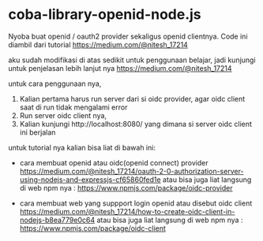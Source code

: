# coba-library-openid-node.js

Nyoba buat openid / oauth2 provider sekaligus openid clientnya. Code ini diambil dari tutorial https://medium.com/@nitesh_17214

aku sudah modifikasi di atas sedikit untuk penggunaan belajar, jadi kunjungi untuk penjelasan lebih lanjut nya https://medium.com/@nitesh_17214

untuk cara penggunaan nya, 
1. Kalian pertama harus run server dari si oidc provider, agar oidc client saat di run tidak mengalami error
2. Run server oidc client nya, 
3. Kalian kunjungi http://localhost:8080/ yang dimana si server oidc client ini berjalan


untuk tutorial nya kalian bisa liat di bawah ini:
- cara membuat openid atau oidc(openid connect) provider
  https://medium.com/@nitesh_17214/oauth-2-0-authorization-server-using-nodejs-and-expressjs-cf65860fed1e
  atau bisa juga liat langsung di web npm nya : https://www.npmjs.com/package/oidc-provider
  
- cara membuat web yang suppport login openid atau disebut oidc client
  https://medium.com/@nitesh_17214/how-to-create-oidc-client-in-nodejs-b8ea779e0c64
  atau bisa juga liat langsung di web npm nya : https://www.npmjs.com/package/oidc-client
